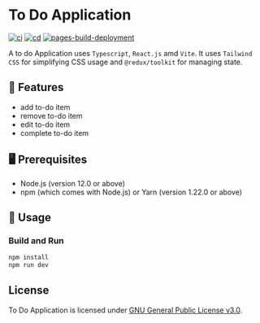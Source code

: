 # To Do Application
[![ci](https://github.com/ttiimmothy/to-do-application/actions/workflows/ci.yml/badge.svg)](https://github.com/ttiimmothy/to-do-application/actions/workflows/ci.yml)
[![cd](https://github.com/ttiimmothy/to-do-application/actions/workflows/cd.yml/badge.svg)](https://github.com/ttiimmothy/to-do-application/actions/workflows/cd.yml)
[![pages-build-deployment](https://github.com/ttiimmothy/to-do-application/actions/workflows/pages/pages-build-deployment/badge.svg)](https://github.com/ttiimmothy/to-do-application/actions/workflows/pages/pages-build-deployment)

A to do Application uses `Typescript`, `React.js` amd `Vite`. It uses `Tailwind CSS` for simplifying CSS usage and `@redux/toolkit` for managing state.

## 🎯 Features

- add to-do item
- remove to-do item
- edit to-do item
- complete to-do item

## 🖥 Prerequisites

- Node.js (version 12.0 or above)
- npm (which comes with Node.js) or Yarn (version 1.22.0 or above)

## 🔧 Usage
### Build and Run

```TypeScript
npm install
npm run dev
```

## License

To Do Application is licensed under [GNU General Public License v3.0](LICENSE).